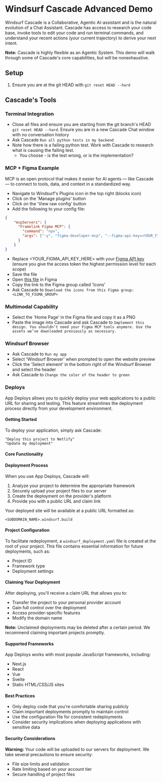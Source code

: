 # Windsurf Cascade Advanced Demo

Windsurf Cascade is a Collaborative, Agentic AI-assistant and is the natural evolution of a Chat Assistant. Cascade has access to research your code base, invoke tools to edit your code and run terminal commands, and understand your recent actions (your current trajectory) to derive your next intent.

**Note:** Cascade is highly flexible as an Agentic System. This demo will walk through some of Cascade's core capabilities, but will be nonexhaustive.

## Setup

1. Ensure you are at the git HEAD with `git reset HEAD --hard`

## Cascade's Tools

### Terminal Integration

- Close all files and ensure you are starting from the git branch's HEAD `git reset HEAD --hard`. Ensure you are in a new Cascade Chat window with no conversation history
- Ask Cascade `Run all python tests in my backend`
- Note how there is a failing python test. Work with Cascade to research what is causing the failing test.
  - You choose - is the test wrong, or is the implementation?

### MCP + Figma Example

MCP is an open protocol that makes it easier for AI agents — like Cascade — to connect to tools, data, and context in a standardized way.

- Navigate to Windsurf's Plugins icon in the top right (blocks icon)
- Click on the 'Manage plugins' button
- Click on the 'View raw config' button
- Add the following to your config file:

```json
{
    "mcpServers": {
      "Framelink Figma MCP": {
        "command": "npx",
        "args": ["-y", "figma-developer-mcp", "--figma-api-key=<YOUR_FIGMA_API_KEY_HERE>", "--stdio"]
      }
    }
}
```
- Replace <YOUR_FIGMA_API_KEY_HERE> with your [Figma API key](https://www.figma.com/developers/api#access-tokens) (ensure you give the access token the highest permission level for each scope)
- Save the file
- Open [this file](https://www.figma.com/design/Cwly070h10bjPu8vcmzNNT/Contact-Form-Web-App-UI?node-id=0-1&t=SKd9yZs8ILHjE1ad-1) in Figma
- Copy the link to the Figma group called 'Icons'
- Ask Cascade to `Download the icons from this Figma group: <LINK_TO_FIGMA_GROUP>`

### Multimodal Capability
- Select the 'Home Page' in the Figma file and copy it as a PNG
- Paste the image into Cascade and ask Cascade to `Implement this design. You shouldn’t need your Figma MCP tools anymore. Use the assets we’ve downloaded previously as necessary.`


### Windsurf Browser
- Ask Cascade to `Run my app`
- Select 'Windsurf Browser' when prompted to open the website preview
- Click the 'Select element' in the bottom right of the Windsurf Browser and select the header
- Ask Cascade to `Change the color of the header to green`

### Deploys

App Deploys allows you to quickly deploy your web applications to a public URL for sharing and testing. This feature streamlines the deployment process directly from your development environment.

#### Getting Started

To deploy your application, simply ask Cascade:

```
"Deploy this project to Netlify"
"Update my deployment"
```

#### Core Functionality

#### Deployment Process

When you use App Deploys, Cascade will:

1. Analyze your project to determine the appropriate framework
2. Securely upload your project files to our server
3. Create the deployment on the provider's platform
4. Provide you with a public URL and claim link

Your deployed site will be available at a public URL formatted as:

```
<SUBDOMAIN_NAME>.windsurf.build
```

#### Project Configuration

To facilitate redeployment, a `windsurf_deployment.yaml` file is created at the root of your project. This file contains essential information for future deployments, such as:

- Project ID
- Framework type
- Deployment settings

#### Claiming Your Deployment

After deploying, you'll receive a claim URL that allows you to:

- Transfer the project to your personal provider account
- Gain full control over the deployment
- Access provider-specific features
- Modify the domain name

**Note:** Unclaimed deployments may be deleted after a certain period. We recommend claiming important projects promptly.

#### Supported Frameworks

App Deploys works with most popular JavaScript frameworks, including:

- Next.js
- React
- Vue
- Svelte
- Static HTML/CSS/JS sites

#### Best Practices

- Only deploy code that you're comfortable sharing publicly
- Claim important deployments promptly to maintain control
- Use the configuration file for consistent redeployments
- Consider security implications when deploying applications with sensitive data

#### Security Considerations

**Warning:** Your code will be uploaded to our servers for deployment. We take several precautions to ensure security:

- File size limits and validation
- Rate limiting based on your account tier
- Secure handling of project files


